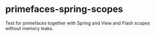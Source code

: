 primefaces-spring-scopes
=========================

Test for primefaces together with Spring and View and Flash scopes without memory leaks.